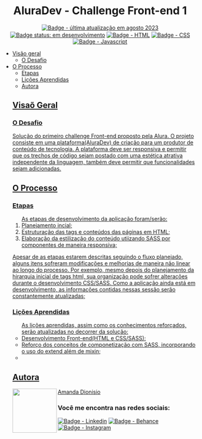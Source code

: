 <h1 align="center">AluraDev - Challenge Front-end 1</h1>

<p align="center">
  <a href=""><img src="https://img.shields.io/badge/%C3%BAltima%20atualiza%C3%A7%C3%A3o-ago%202023-blue" align="center" alt="Badge - última atualização em agosto  2023" /></a><!--trocar badge-->
  <a href=""><img src="https://img.shields.io/badge/status-em%20desenvolvimento-yellowgreen" align="center" alt="Badge status: em desenvolvimento" /></a>
  <a href=""><img src="https://img.shields.io/badge/HTML5-E34F26?style=for-the-badge&logo=html5&logoColor=white" align="center" alt="Badge - HTML" /></a>
  <a href=""><img src="https://img.shields.io/badge/CSS3-1572B6?style=for-the-badge&logo=css3&logoColor=white" align="center" alt="Badge - CSS" /></a>
  <a href=""><img src="https://img.shields.io/badge/JavaScript-323330?style=for-the-badge&logo=javascript&logoColor=F7DF1E" align="center" alt="Badge - Javascript" /></a>
</p>

<!--TODO:
-Adicionar deploy: <a href="" align="center">Link do projeto</a>-->

<ul>
  <li><a href="#visao-geral">Visão geral</a> 
    <ul>
      <li><a href="#o-desafio">O Desafio</a></li>
    </ul>
  </li>  
  <li><a href="#o-processo">O Processo</a>
    <ul>
      <li><a href="#etapas">Etapas</a></li>
      <li><a href="#licoes-aprendidas">Lições Aprendidas</a></li>  
  <li><a href="#autora">Autora</li>
</ul>

<h2 id="visao-geral">Visaõ Geral</h2>

<h3 id="o-desafio">O Desafio</h3>
<p>Solução do primeiro challenge Front-end proposto pela Alura. O projeto consiste em uma plataforma(AluraDev) de criação para um produtor de conteúdo de tecnologia. A plataforma deve ser responsiva e permitir que os trechos de código sejam postado com uma estética atrativa independente da linguagem, também deve permitir que funcionalidades sejam adicionadas.</p> 

<h2 id="o-processo">O Processo</h2>

<h3 id="etapas">Etapas</h3>
<ol>As etapas de desenvolvimento da aplicação foram/serão:
  <li>Planejamento incial;</li>
  <li>Estruturação das tags e conteúdos das páginas em HTML;</li>
  <li>Elaboração da estilização do conteúdo utiizando SASS por componentes de maneira responsiva;</li>
</ol>
<p>Apesar de as etapas estarem descritas seguindo o fluxo planejado, alguns itens sofreram modificações e melhorias de maneira não linear ao longo do processo. Por exemplo, mesmo depois do planejamento da hirarquia inicial de tags html, sua organização pode sofrer alterações durante o desenvolvimento CSS/SASS. Como a aplicação ainda está em desenvolvimento, as informações contidas nessas sessão serão constantemente atualizadas;</p>

<h3 id="lessons-learned">Lições Aprendidas</h3>
<ul>As lições aprendidas, assim como os conhecimentos reforçados, serão atualizadas no decorrer da solução:
  <li>Desenvolvimento Front-end(HTML e CSS/SASS);</li>
  <li>Reforço dos conceitos de componetização com SASS, incorporando o uso do extend além de mixin;</li>
  <li></li>
</ul> 

<h2 id="autora" align="left">Autora</h2>
<img align="left" src="https://avatars.githubusercontent.com/u/104245596?s=400&u=22dddd54d435db2df3c8f6e91c881be3cdc31170&v=4" width=115>
<a href="https://github.com/amandafd">Amanda Dionisio</a>
<h3 align="left">Você me encontra nas redes sociais:</h3>
<p align="left">
  <a href="https://www.linkedin.com/in/amanda-felipe-dionisio"><img src="https://img.shields.io/badge/LinkedIn-0077B5?style=for-the-badge&logo=linkedin&logoColor=white" alt="Badge - Linkedin" /></a>
  <a href="https://www.behance.net/amanda_dionisio"><img src="https://img.shields.io/badge/-Behance-blue?style=for-the-badge&logo=behance&logoColor=white" alt="Badge - Behance" /></a>
  <a href="https://www.instagram.com/amandafdionisio/"><img src="https://img.shields.io/badge/Instagram-E4405F?style=for-the-badge&logo=instagram&logoColor=white"  alt="Badge - Instagram" /></a>
</p>
